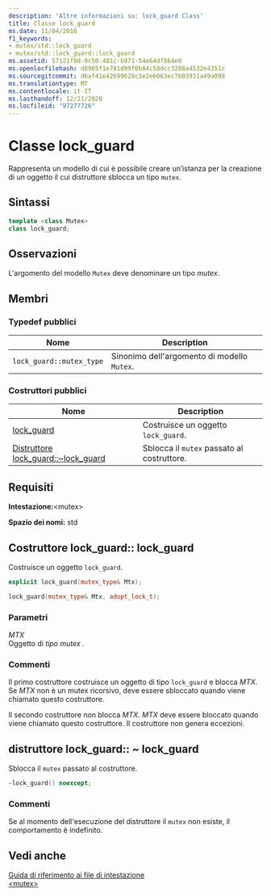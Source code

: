 ```yaml
---
description: 'Altre informazioni su: lock_guard Class'
title: Classe lock_guard
ms.date: 11/04/2016
f1_keywords:
- mutex/std::lock_guard
- mutex/std::lock_guard::lock_guard
ms.assetid: 57121f0d-9c50-481c-b971-54e64df864e0
ms.openlocfilehash: d8965f1e781d99f0b84c58dcc3288a4532e4351c
ms.sourcegitcommit: d6af41e42699628c3e2e6063ec7b03931a49a098
ms.translationtype: MT
ms.contentlocale: it-IT
ms.lasthandoff: 12/11/2020
ms.locfileid: "97277726"
---
```

# <a name="lock_guard-class"></a>Classe lock_guard

Rappresenta un modello di cui è possibile creare un’istanza per la creazione di un oggetto il cui distruttore sblocca un tipo `mutex`.

## <a name="syntax"></a>Sintassi

```cpp
template <class Mutex>
class lock_guard;
```

## <a name="remarks"></a>Osservazioni

L'argomento del modello `Mutex` deve denominare un tipo *mutex*.

## <a name="members"></a>Membri

### <a name="public-typedefs"></a>Typedef pubblici

|Nome|Description|
|----------|-----------------|
|`lock_guard::mutex_type`|Sinonimo dell'argomento di modello `Mutex`.|

### <a name="public-constructors"></a>Costruttori pubblici

|Nome|Description|
|----------|-----------------|
|[lock_guard](#lock_guard)|Costruisce un oggetto `lock_guard`.|
|[Distruttore lock_guard::~lock_guard](#dtorlock_guard_destructor)|Sblocca il `mutex` passato al costruttore.|

## <a name="requirements"></a>Requisiti

**Intestazione:**\<mutex>

**Spazio dei nomi:** std

## <a name="lock_guardlock_guard-constructor"></a><a name="lock_guard"></a> Costruttore lock_guard:: lock_guard

Costruisce un oggetto `lock_guard`.

```cpp
explicit lock_guard(mutex_type& Mtx);

lock_guard(mutex_type& Mtx, adopt_lock_t);
```

### <a name="parameters"></a>Parametri

*MTX*\
Oggetto di *tipo mutex* .

### <a name="remarks"></a>Commenti

Il primo costruttore costruisce un oggetto di tipo `lock_guard` e blocca *MTX*. Se *MTX* non è un mutex ricorsivo, deve essere sbloccato quando viene chiamato questo costruttore.

Il secondo costruttore non blocca *MTX*. *MTX* deve essere bloccato quando viene chiamato questo costruttore. Il costruttore non genera eccezioni.

## <a name="lock_guardlock_guard-destructor"></a><a name="dtorlock_guard_destructor"></a> distruttore lock_guard:: ~ lock_guard

Sblocca il `mutex` passato al costruttore.

```cpp
~lock_guard() noexcept;
```

### <a name="remarks"></a>Commenti

Se al momento dell'esecuzione del distruttore il `mutex` non esiste, il comportamento è indefinito.

## <a name="see-also"></a>Vedi anche

[Guida di riferimento ai file di intestazione](../standard-library/cpp-standard-library-header-files.md)\
[\<mutex>](../standard-library/mutex.md)
